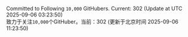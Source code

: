 Committed to Following `10,000` GitHubers. Current: <!-- FOLLOWING_COUNT -->302<!-- FOLLOWING_COUNT --> (Update at UTC <!-- LAST_UPDATED -->2025-09-06 03:23:50<!-- LAST_UPDATED -->)<br>
致力于关注`10,000`个GitHuber。当前：<!-- FOLLOWING_COUNT -->302<!-- FOLLOWING_COUNT --> (更新于北京时间 <!-- LAST_UPDATED_CST -->2025-09-06 11:23:50<!-- LAST_UPDATED_CST -->)
